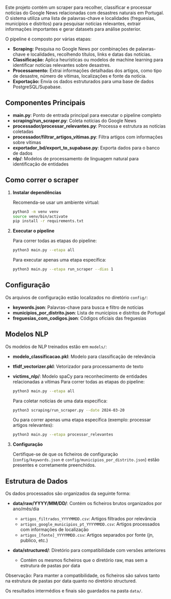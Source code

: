 Este projeto contém um scraper para recolher, classificar e processar notícias do Google News relacionadas com desastres naturais em Portugal. O sistema utiliza uma lista de palavras-chave e localidades (freguesias, municípios e distritos) para pesquisar notícias relevantes, extrair informações importantes e gerar datasets para análise posterior.

O pipeline é composto por várias etapas:
- **Scraping:** Pesquisa no Google News por combinações de palavras-chave e localidades, recolhendo títulos, links e datas das notícias.
- **Classificação:** Aplica heurísticas ou modelos de machine learning para identificar notícias relevantes sobre desastres.
- **Processamento:** Extrai informações detalhadas dos artigos, como tipo de desastre, número de vítimas, localizações e fonte da notícia.
- **Exportação:** Envia os dados estruturados para uma base de dados PostgreSQL/Supabase.

## Componentes Principais

- **main.py**: Ponto de entrada principal para executar o pipeline completo
- **scraping/run_scraper.py**: Coleta notícias do Google News
- **processador/processar_relevantes.py**: Processa e estrutura as notícias coletadas
- **processador/filtrar_artigos_vitimas.py**: Filtra artigos com informações sobre vítimas
- **exportador_bd/export_to_supabase.py**: Exporta dados para o banco de dados
- **nlp/**: Modelos de processamento de linguagem natural para identificação de entidades

## Como correr o scraper

1. **Instalar dependências**
   
   Recomenda-se usar um ambiente virtual:
   ```bash
   python3 -m venv venv
   source venv/bin/activate
   pip install -r requirements.txt
   ```

2. **Executar o pipeline**
   
   Para correr todas as etapas do pipeline:
   ```bash
   python3 main.py --etapa all
   ```
   
   Para executar apenas uma etapa específica:
   ```bash
   python3 main.py --etapa run_scraper --dias 1
   ```

## Configuração

Os arquivos de configuração estão localizados no diretório `config/`:

- **keywords.json**: Palavras-chave para busca e filtro de notícias
- **municipios_por_distrito.json**: Lista de municípios e distritos de Portugal
- **freguesias_com_codigos.json**: Códigos oficiais das freguesias

## Modelos NLP

Os modelos de NLP treinados estão em `models/`:

- **modelo_classificacao.pkl**: Modelo para classificação de relevância
- **tfidf_vectorizer.pkl**: Vetorizador para processamento de texto
- **victims_nlp/**: Modelo spaCy para reconhecimento de entidades relacionadas a vítimas
   Para correr todas as etapas do pipeline:
   ```bash
   python3 main.py --etapa all
   ```

   Para coletar notícias de uma data específica:
   ```bash
   python3 scraping/run_scraper.py --date 2024-03-20
   ```

   Ou para correr apenas uma etapa específica (exemplo: processar artigos relevantes):
   ```bash
   python3 main.py --etapa processar_relevantes
   ```

3. **Configuração**
   
   Certifique-se de que os ficheiros de configuração (`config/keywords.json` e `config/municipios_por_distrito.json`) estão presentes e corretamente preenchidos.

## Estrutura de Dados

Os dados processados são organizados da seguinte forma:

- **data/raw/YYYY/MM/DD/**: Contém os ficheiros brutos organizados por ano/mês/dia
  - `artigos_filtrados_YYYYMMDD.csv`: Artigos filtrados por relevância
  - `artigos_google_municipios_pt_YYYYMMDD.csv`: Artigos processados com informações de localização
  - `artigos_[fonte]_YYYYMMDD.csv`: Artigos separados por fonte (jn, publico, etc.)

- **data/structured/**: Diretório para compatibilidade com versões anteriores
  - Contém os mesmos ficheiros que o diretório raw, mas sem a estrutura de pastas por data

Observação: Para manter a compatibilidade, os ficheiros são salvos tanto na estrutura de pastas por data quanto no diretório structured.

Os resultados intermédios e finais são guardados na pasta `data/`.
